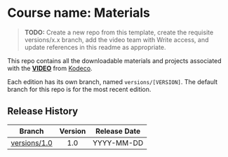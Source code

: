 # Course name: Materials

> __TODO:__ Create a new repo from this template, create the requisite versions/x.x branch, add the video team with Write access, and update references in this readme as appropriate.


This repo contains all the downloadable materials and projects associated with the **[VIDEO](https://www.kodeco.com/library)** from [Kodeco](https://www.kodeco.com).

Each edition has its own branch, named `versions/[VERSION]`. The default branch for this repo is for the most recent edition.

## Release History

| Branch                                                                                  | Version | Release Date |
| --------------------------------------------------------------------------------------- |:-------:|:------------:|
| [versions/1.0](https://github.com/kodecocodes/video-TODO-materials/tree/versions/1.0) | 1.0     | YYYY-MM-DD   |
